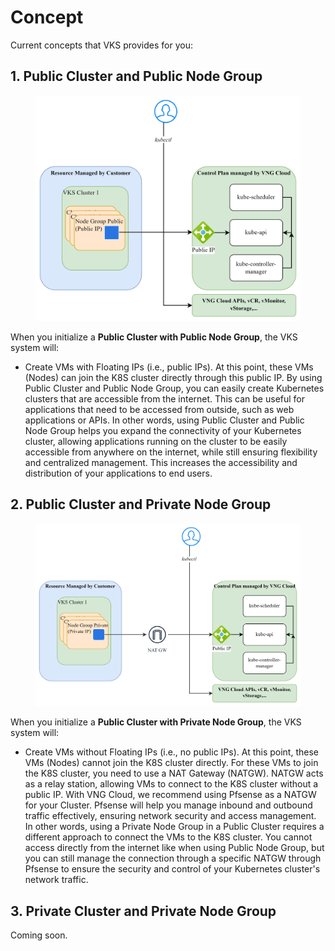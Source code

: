 # Concept

Current concepts that VKS provides for you:

## **1. Public Cluster and Public Node Group**

<figure><img src="../.gitbook/assets/image (1) (1) (1) (1).png" alt=""><figcaption></figcaption></figure>

When you initialize a **Public Cluster with Public Node Group**, the VKS system will:

* Create VMs with Floating IPs (i.e., public IPs). At this point, these VMs (Nodes) can join the K8S cluster directly through this public IP. By using Public Cluster and Public Node Group, you can easily create Kubernetes clusters that are accessible from the internet. This can be useful for applications that need to be accessed from outside, such as web applications or APIs. In other words, using Public Cluster and Public Node Group helps you expand the connectivity of your Kubernetes cluster, allowing applications running on the cluster to be easily accessible from anywhere on the internet, while still ensuring flexibility and centralized management. This increases the accessibility and distribution of your applications to end users.

## **2. Public Cluster and Private Node Group**

<figure><img src="../.gitbook/assets/image (2) (1) (1).png" alt=""><figcaption></figcaption></figure>

When you initialize a **Public Cluster with Private Node Group**, the VKS system will:

* Create VMs without Floating IPs (i.e., no public IPs). At this point, these VMs (Nodes) cannot join the K8S cluster directly. For these VMs to join the K8S cluster, you need to use a NAT Gateway (NATGW). NATGW acts as a relay station, allowing VMs to connect to the K8S cluster without a public IP. With VNG Cloud, we recommend using Pfsense as a NATGW for your Cluster. Pfsense will help you manage inbound and outbound traffic effectively, ensuring network security and access management. In other words, using a Private Node Group in a Public Cluster requires a different approach to connect the VMs to the K8S cluster. You cannot access directly from the internet like when using Public Node Group, but you can still manage the connection through a specific NATGW through Pfsense to ensure the security and control of your Kubernetes cluster's network traffic.

## **3. Private Cluster and Private Node Group**

Coming soon.

